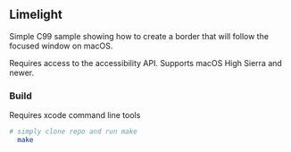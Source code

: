 ## Limelight

Simple C99 sample showing how to create a border that will follow the focused window on macOS.

Requires access to the accessibility API. Supports macOS High Sierra and newer.

### Build

Requires xcode command line tools

```sh
# simply clone repo and run make
  make
```
